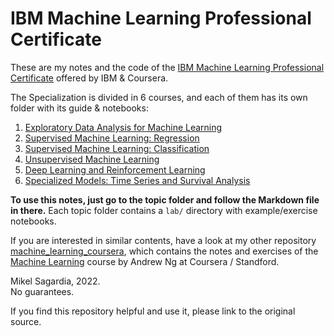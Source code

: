 # IBM Machine Learning Professional Certificate

These are my notes and the code of the [IBM Machine Learning Professional Certificate](https://www.coursera.org/professional-certificates/ibm-machine-learning) offered by IBM & Coursera.

The Specialization is divided in 6 courses, and each of them has its own folder with its guide & notebooks:

1. [Exploratory Data Analysis for Machine Learning](https://www.coursera.org/learn/ibm-exploratory-data-analysis-for-machine-learning?specialization=ibm-machine-learning)
2. [Supervised Machine Learning: Regression](https://www.coursera.org/learn/supervised-machine-learning-regression?specialization=ibm-machine-learning)
3. [Supervised Machine Learning: Classification](https://www.coursera.org/learn/supervised-machine-learning-classification?specialization=ibm-machine-learning)
4. [Unsupervised Machine Learning](https://www.coursera.org/learn/ibm-unsupervised-machine-learning?specialization=ibm-machine-learning)
5. [Deep Learning and Reinforcement Learning](https://www.coursera.org/learn/deep-learning-reinforcement-learning?specialization=ibm-machine-learning)
6. [Specialized Models: Time Series and Survival Analysis](https://www.coursera.org/learn/time-series-survival-analysis?specialization=ibm-machine-learning)

**To use this notes, just go to the topic folder and follow the Markdown file in there.** Each topic folder contains a `lab/` directory with example/exercise notebooks.

If you are interested in similar contents, have a look at my other repository [machine_learning_coursera](https://github.com/mxagar/machine_learning_coursera), which contains the notes and exercises of the [Machine Learning](https://www.coursera.org/learn/machine-learning) course by Andrew Ng at Coursera / Standford.

Mikel Sagardia, 2022.  
No guarantees.

If you find this repository helpful and use it, please link to the original source.